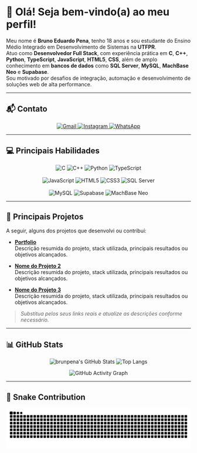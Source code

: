 # 👋 Olá! Seja bem-vindo(a) ao meu perfil!

Meu nome é **Bruno Eduardo Pena**, tenho 18 anos e sou estudante do Ensino Médio Integrado em Desenvolvimento de Sistemas na **UTFPR**.  
Atuo como **Desenvolvedor Full Stack**, com experiência prática em **C**, **C++**, **Python**, **TypeScript**, **JavaScript**, **HTML5**, **CSS**, além de amplo conhecimento em **bancos de dados** como **SQL Server**, **MySQL**, **MachBase Neo** e **Supabase**.  
Sou motivado por desafios de integração, automação e desenvolvimento de soluções web de alta performance.

---

## 📬 Contato

<div align="center">
  <a href="mailto:brunopena454@gmail.com">
    <img src="https://img.shields.io/badge/Gmail-%23D14836?style=for-the-badge&logo=gmail&logoColor=white" alt="Gmail">
  </a>
  <a href="https://www.instagram.com/brunin_ep" target="_blank">
    <img src="https://img.shields.io/badge/Instagram-%23E4405F?style=for-the-badge&logo=instagram&logoColor=white" alt="Instagram">
  </a>
  <a href="https://wa.me/55SEUNUMERO" target="_blank">
    <img src="https://img.shields.io/badge/WhatsApp-25D366?style=for-the-badge&logo=whatsapp&logoColor=white" alt="WhatsApp">
  </a>
</div>

---

## 💻 Principais Habilidades

<div align="center">
  <img src="https://img.shields.io/badge/C-%2300599C?style=for-the-badge&logo=c&logoColor=white" alt="C">
  <img src="https://img.shields.io/badge/C++-%2300599C?style=for-the-badge&logo=c%2B%2B&logoColor=white" alt="C++">
  <img src="https://img.shields.io/badge/Python-%233766AB?style=for-the-badge&logo=python&logoColor=white" alt="Python">
  <img src="https://img.shields.io/badge/TypeScript-%23007ACC?style=for-the-badge&logo=typescript&logoColor=white" alt="TypeScript">
  <br><br/>
  <img src="https://img.shields.io/badge/JavaScript-%23F7DF1E?style=for-the-badge&logo=javascript&logoColor=black" alt="JavaScript">
  <img src="https://img.shields.io/badge/HTML5-%23E34F26?style=for-the-badge&logo=html5&logoColor=white" alt="HTML5">
  <img src="https://img.shields.io/badge/CSS3-%231572B6?style=for-the-badge&logo=css3&logoColor=white" alt="CSS3">
  <img src="https://img.shields.io/badge/SQL%20Server-%23CC2927?style=for-the-badge&logo=microsoft-sql-server&logoColor=white" alt="SQL Server">
  <br><br/>

  <img src="https://img.shields.io/badge/MySQL-%234479A1?style=for-the-badge&logo=mysql&logoColor=white" alt="MySQL">
  <img src="https://img.shields.io/badge/Supabase-%2300E46E?style=for-the-badge&logo=supabase&logoColor=white" alt="Supabase">
  <img src="https://img.shields.io/badge/MachBase%20Neo-%2300AEEF?style=for-the-badge&logo=data:image/svg+xml;base64,PHN2ZyBmaWxsPSIjMDAwMDAwIiB2aWV3Qm94PSIwIDAgMjQgMjQiPjxwYXRoIGQ9Ik0xMiAyLjM1bDUuMyA5LjY1aC0xMC42ek0xMiAxOS4zbDUuMy05LjY1aC0xMC42eiIvPjwvc3ZnPg==" alt="MachBase Neo">
</div>

---

## 🚀 Principais Projetos

A seguir, alguns dos projetos que desenvolvi ou contribuí:

- **[Portfolio](https://portfolio-gray-eta-50.vercel.app/)**  
  Descrição resumida do projeto, stack utilizada, principais resultados ou objetivos alcançados.

- **[Nome do Projeto 2](https://linkdoproyecto.com)**  
  Descrição resumida do projeto, stack utilizada, principais resultados ou objetivos alcançados.

- **[Nome do Projeto 3](https://linkdoproyecto.com)**  
  Descrição resumida do projeto, stack utilizada, principais resultados ou objetivos alcançados.

> *Substitua pelos seus links reais e atualize as descrições conforme necessário.*

---

## 📊 GitHub Stats

<div align="center">

![brunpena's GitHub Stats](https://github-readme-stats.vercel.app/api?username=brunpena&show_icons=true&theme=github_dark&hide_border=true)
![Top Langs](https://github-readme-stats.vercel.app/api/top-langs/?username=brunpena&layout=compact&theme=github_dark&hide_border=true)

![GitHub Activity Graph](https://github-readme-activity-graph.vercel.app/graph?username=brunpena&theme=github-compact&hide_border=true)

</div>

---

## 🐍 Snake Contribution

![snake gif](https://raw.githubusercontent.com/brunpena/brunpena/output/github-snake-dark.svg)
